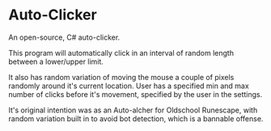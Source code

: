 # Auto-Clicker
An open-source, C# auto-clicker. 

This program will automatically click in an interval of random length between a lower/upper limit. 

It also has random variation of moving the mouse a couple of pixels randomly around it's current location. User has a specified min and max number of clicks before it's movement, specified by the user in the settings. 

It's original intention was as an Auto-alcher for Oldschool Runescape, with random variation built in to avoid bot detection, which is a bannable offense. 
